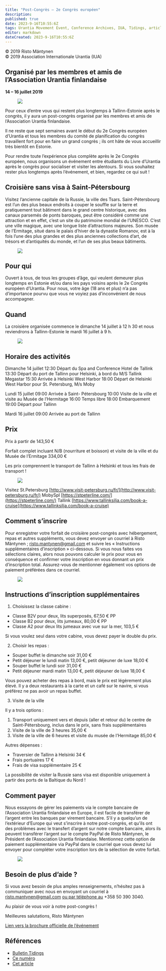 ```yaml
---
title: "Post-Congrès – 2e Congrès européen"
description: 
published: true
date: 2023-9-16T10:55:6Z
tags: Urantia Movement Event, Conference Archives, IUA, Tidings, article
editor: markdown
dateCreated: 2023-9-16T10:55:6Z
---
```


<p class="v-card v-sheet theme--light grey lighten-3 px-2">© 2019 Risto Mäntynen<br>© 2019 Association Internationale Urantia (IUA)</p>


## Organisé par les membres et amis de l’Association Urantia finlandaise

**14 – 16 juillet 2019**

<figure id="Figure_1" class="image urantiapedia">
<img src="/image/article/IUA_Tidings/rewrite_baltic-2.jpg">
</figure>

Pour ceux d’entre vous qui restent plus longtemps à Tallinn-Estonie après le congrès, il y aura un post-congrès organisé par les membres et amis de l’Association Urantia finlandaise.

Il ne reste que sept semaines avant le début du 2e Congrès européen d’Urantia et tous les membres du comité de planification du congrès travaillent fort pour en faire un grand congrès ; ils ont hâte de vous accueillir très bientôt en Estonie.

Pour rendre toute l’expérience plus complète après le 2e Congrès européen, nous organisons un événement entre étudiants du Livre d’Urantia après le congrès pour socialiser et visiter les alentours. Si vous souhaitez rester plus longtemps après l’événement, et bien, regardez ce qui suit !

## Croisière sans visa à Saint-Pétersbourg

Visitez l’ancienne capitale de la Russie, la ville des Tsars. Saint-Pétersbourg est l’un des plus beaux endroits à couper le souffle sur la terre et pratiquement tout bâtiment dans le grand centre historique, avec des canaux parsemés de ponts baroques, peut être considéré comme une attraction et en effet, c’est un site du patrimoine mondial de l’UNESCO. C’est une ville magique, avec une longue liste d’attractions majeures. Son musée de l’Ermitage, situé dans le palais d’hiver de la dynastie Romanov, est à la fois l’une des plus grandes et des plus anciennes collections d’art, de trésors et d’antiquités du monde, et l’un de ses plus beaux bâtiments.

<figure id="Figure_2" class="image urantiapedia">
<img src="/image/article/IUA_Tidings/Picture1-706x236.jpg">
</figure>

## Pour qui

Ouvert à tous, de tous les groupes d’âge, qui veulent demeurer plus longtemps en Estonie et/ou dans les pays voisins après le 2e Congrès européen d’Urantia. Pour nous, votre âge (18 ans et plus) n’a pas d’importance pourvu que vous ne voyiez pas d’inconvénient de nous accompagner.

## Quand

La croisière organisée commence le dimanche 14 juillet à 12 h 30 et nous reviendrons à Tallinn-Estonie le mardi 16 juillet à 9 h.

<figure id="Figure_3" class="image urantiapedia">
<img src="/image/article/IUA_Tidings/earlybird.jpg">
</figure>

## Horaire des activités

Dimanche 14 juillet
12:30 Départ du Spa and Conference Hotel de Tallink
13:30 Départ du port de Tallinn pour Helsinki, à bord du M/S Tallink Megastar
15:30 Arrivée à Helsinki West Harbor
18:00 Départ de Helsinki West Harbor pour St. Petersburg, M/s Moby

Lundi 15 juillet
09:00 Arrivée à Saint- Pétersbourg
10:00 Visite de la ville et visite au Musée de l’Hermitage
16:00 Temps libre
18:00 Embarquement
19:00 Départ pour Tallinn

Mardi 16 juillet
09:00 Arrivée au port de Tallinn

## Prix

Prix à partir de 143,50 €

Forfait complet incluant N/B (nourriture et boisson) et visite de la ville et du Musée de l’Ermitage 334,00 €

Les prix comprennent le transport de Tallinn à Helsinki et tous les frais de transport !

<figure id="Figure_4" class="image urantiapedia">
<img src="/image/article/IUA_Tidings/Price-list-2019-Post-Conference.jpg">
</figure>

Visitez St.Petersburg                    [http://www.visit-petersburg.ru/fr/](http://www.visit-petersburg.ru/fr/)
MobySpl                                     [https://stpeterline.com/](https://stpeterline.com/)
Tallink                                         [https://www.tallinksilja.com/book-a-cruise](https://www.tallinksilja.com/book-a-cruise)

## Comment s’inscrire

Pour enregistrer votre forfait de croisière post-congrès avec hébergement, repas et autres suppléments, vous devez envoyer un courriel à Risto Mäntynen ; [risto.mantynen@gmail.com](mailto:%20risto.mantynen@gmail.com) et suivre les « Instructions supplémentaires d’inscription » ci-dessous. Si vous nous faites vos sélections claires, alors nous pouvons calculer le prix pour vous en conséquence et confirmer votre inscription en vous donnant un prix d’inscription total. Assurez-vous de mentionner également vos options de paiement préférées dans ce courriel.

<figure id="Figure_5" class="image urantiapedia">
<img src="/image/article/IUA_Tidings/S1704-14-Megastar-706x576.jpg">
</figure>

## Instructions d’inscription supplémentaires

1. Choisissez la classe cabine :

- Classe B2V pour deux, lits superposés, 67,50 € PP
- Classe B2 pour deux, lits jumeaux, 80,00 € PP
- Classe A2 pour deux lits jumeaux avec vue sur la mer, 103,5 €

Si vous voulez seul dans votre cabine, vous devez payer le double du prix.

2. Choisir les repas :

- Souper buffet le dimanche soir 31,00 €
- Petit déjeuner le lundi matin 13,00 €, petit déjeuner de luxe 18,00 €
- Souper buffet le lundi soir 31,00 €
- Petit déjeuner mardi matin 13,00 €, petit déjeuner de luxe 18,00 €

Vous pouvez acheter des repas à bord, mais le prix est légèrement plus élevé. Il y a deux restaurants à la carte et un café sur le navire, si vous préférez ne pas avoir un repas buffet.

3. Visite de la ville

Il y a trois options :

1. Transport uniquement vers et depuis (aller et retour du) le centre de Saint-Pétersbourg, inclus dans le prix, sans frais supplémentaires
2. Visite de la ville de 3 heures 35,00 €
3. Visite de la ville de 6 heures et visite du musée de l’Hermitage 85,00 €

Autres dépenses :

- Traversier de Tallinn à Helsinki 34 €
- Frais portuaires 17 €
- Frais de visa supplémentaire 25 €

La possibilité de visiter la Russie sans visa est disponible uniquement à partir des ports de la Baltique du Nord !

## Comment payer

Nous essayons de gérer les paiements via le compte bancaire de l’Association Urantia finlandaise en Europe, il est facile de transférer de l’argent entre les banques par virement bancaire. S’il y a quelqu’un de l’extérieur d’Europe qui veut s’inscrire à notre post-congrès, et qu’ils ont des problèmes avec le transfert d’argent sur notre compte bancaire, alors ils peuvent transférer l’argent sur le compte PayPal de Risto Mäntynen, le Président de l’Association Urantia finlandaise. Mentionnez cette option de paiement supplémentaire via PayPal dans le courriel que vous devez lui envoyer pour compléter votre inscription lors de la sélection de votre forfait.

<figure id="Figure_6" class="image urantiapedia">
<img src="/image/article/IUA_Tidings/Updates-Picture-e1514901782268.jpg">
</figure>

## Besoin de plus d’aide ?

Si vous avez besoin de plus amples renseignements, n’hésitez pas à communiquer avec nous en envoyant un courriel à risto.mantynen@gmail.com [ou par téléphone au](mailto:risto.mantynen@gmail.com) +358 50 390 3040.

Au plaisir de vous voir à notre post-congrès !

Meilleures salutations,
Risto Mäntynen

[Lien vers la brochure officielle de l’événement](https://370w5yam0ls19yopg2kwq2la-wpengine.netdna-ssl.com/wp-content/uploads/2019/05/UB-Tallinn-2019-Post-Conference-Event-St-Petersburg-Cruise-JAN.pdf)

## Références

- [Bulletin Tidings](https://urantia-association.org/newsletter/ncategory/tidings-fr/?lang=fr)
- [Ce numéro](https://urantia-association.org/newsletter/36893/?lang=fr)
- [Cet article](https://urantia-association.org/post-congres-2e-congres-europeen/?lang=fr)

